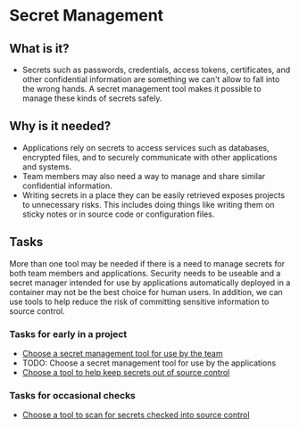 # Secret Management

## What is it?
* Secrets such as passwords, credentials, access tokens, certificates, and other
  confidential information are something we can't allow to fall into the wrong
  hands. A secret management tool makes it possible to manage these kinds of
  secrets safely.

## Why is it needed?
* Applications rely on secrets to access services such as databases, encrypted
  files, and to securely communicate with other applications and systems.
* Team members may also need a way to manage and share similar confidential
  information.
* Writing secrets in a place they can be easily retrieved exposes projects to
  unnecessary risks. This includes doing things like writing them on sticky
  notes or in source code or configuration files.

## Tasks
More than one tool may be needed if there is a need to manage secrets for both
team members and applications. Security needs to be useable and a secret manager
intended for use by applications automatically deployed in a container may not
be the best choice for human users. In addition, we can use tools to help reduce
the risk of committing sensitive information to source control.

### Tasks for early in a project
* [Choose a secret management tool for use by the team](password-manager.md)
* TODO: Choose a secret management tool for use by the applications
* [Choose a tool to help keep secrets out of source control](secrets-source-control.md)

### Tasks for occasional checks
* [Choose a tool to scan for secrets checked into source control](search-repo-secrets.md)
